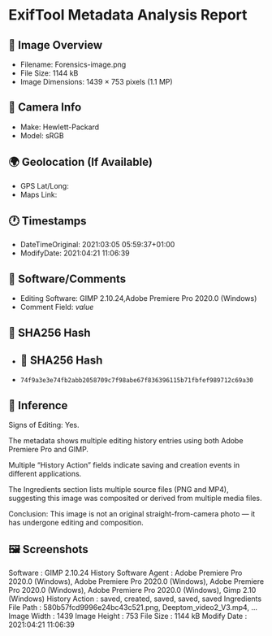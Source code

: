 # ExifTool Metadata Analysis Report

## 🔎 Image Overview
- Filename: Forensics-image.png
- File Size: 1144 kB
- Image Dimensions: 1439 × 753 pixels (1.1 MP)

## 📸 Camera Info
- Make:  Hewlett-Packard
- Model: sRGB

## 🌍 Geolocation (If Available)
- GPS Lat/Long:
- Maps Link:

## 🕐 Timestamps
- DateTimeOriginal: 2021:03:05 05:59:37+01:00
- ModifyDate: 2021:04:21 11:06:39

## 📝 Software/Comments
- Editing Software: GIMP 2.10.24,Adobe Premiere Pro 2020.0 (Windows)
- Comment Field: _value_

## 🔐 SHA256 Hash
- ## 🔐 SHA256 Hash

* `74f9a3e3e74fb2abb2058709c7f98abe67f836396115b71fbfef989712c69a30`


## 🧠 Inference
Signs of Editing: Yes.

The metadata shows multiple editing history entries using both Adobe Premiere Pro and GIMP.

Multiple “History Action” fields indicate saving and creation events in different applications.

The Ingredients section lists multiple source files (PNG and MP4), suggesting this image was composited or derived from multiple media files.

Conclusion: This image is not an original straight-from-camera photo — it has undergone editing and composition.

## 🖼️ Screenshots
Software                        : GIMP 2.10.24
History Software Agent          : Adobe Premiere Pro 2020.0 (Windows), Adobe Premiere Pro 2020.0 (Windows), Adobe Premiere Pro 2020.0 (Windows), Adobe Premiere Pro 2020.0 (Windows), Gimp 2.10 (Windows)
History Action                  : saved, created, saved, saved, saved
Ingredients File Path           : 580b57fcd9996e24bc43c521.png, Deeptom_video2_V3.mp4, ...
Image Width                     : 1439
Image Height                    : 753
File Size                       : 1144 kB
Modify Date                     : 2021:04:21 11:06:39